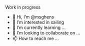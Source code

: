 Work in progress

- 👋 Hi, I’m @msghens
- 👀 I’m interested in sailing
- 🌱 I’m currently learning ...
- 💞️ I’m looking to collaborate on ...
- 📫 How to reach me ...

<!---
msghens/msghens is a ✨ special ✨ repository because its `README.md` (this file) appears on your GitHub profile.
You can click the Preview link to take a look at your changes.
--->
